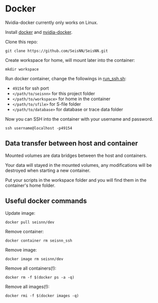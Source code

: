 # Docker 
Nvidia-docker currently only works on Linux.

Install [docker](https://docs.docker.com/install/linux/docker-ce/ubuntu/) and [nvidia-docker](https://github.com/NVIDIA/nvidia-docker).

Clone this repo:

`git clone https://github.com/SeisNN/SeisNN.git`

Create workspace for home, will mount later into the container:

`mkdir workspace`

Run docker container, change the followings in [run_ssh.sh](run_ssh.sh): 
- `49154` for ssh port
- `</path/to/seisnn>` for this project folder
- `</path/to/workspace>` for home in the container
- `</path/to/sfile>` for S-file folder
- `</path/to/database>` for database or trace data folder

Now you can SSH into the container with your username and password.  

    ssh username@localhost -p49154

## Data transfer between host and container

Mounted volumes are data bridges between the host and containers.

Your data will stayed in the mounted volumes, any modifications will be destroyed when starting a new container.

Put your scripts in the workspace folder and you will find them in the container's home folder. 

## Useful docker commands

Update image:

    docker pull seisnn/dev

Remove container:

    docker container rm seisnn_ssh

Remove image:

    docker image rm seisnn/dev

Remove all containers(!):

    docker rm -f $(docker ps -a -q)

Remove all images(!):

    docker rmi -f $(docker images -q)
